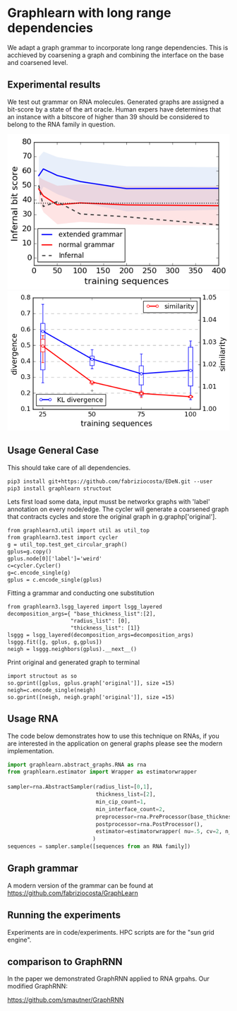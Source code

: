 # Graphlearn with long range dependencies

We adapt a graph grammar to incorporate long range dependencies.
This is acchieved by coarsening a graph and combining 
the interface on the base and coarsened level. 


## Experimental results

We test out grammar on RNA molecules. 
Generated graphs are assigned a bit-score by a state of the art oracle.
Human expers have determines that an instance with a bitscore of higher
than 39 should be considered to belong to the RNA family in question. 

<img src="performance.png">
<img src="similarity.png">


## Usage General Case

This should take care of all dependencies.
```
pip3 install git+https://github.com/fabriziocosta/EDeN.git --user
pip3 install graphlearn structout
```

Lets first load some data, input musst be networkx graphs with 'label' annotation on every node/edge.
The cycler will generate a coarsened graph that contracts cycles 
and store the original graph in g.graphp['original'].

```python3
from graphlearn3.util import util as util_top
from graphlearn3.test import cycler
g = util_top.test_get_circular_graph()
gplus=g.copy()
gplus.node[0]['label']='weird' 
c=cycler.Cycler()
g=c.encode_single(g)
gplus = c.encode_single(gplus)
```



Fitting a grammar and conducting one substitution
```python3
from graphlearn3.lsgg_layered import lsgg_layered
decomposition_args={ "base_thickness_list":[2],
                    "radius_list": [0],
                    "thickness_list": [1]}
lsggg = lsgg_layered(decomposition_args=decomposition_args)
lsggg.fit([g, gplus, g,gplus])
neigh = lsggg.neighbors(gplus).__next__()
```

Print original and generated graph to terminal
```python3
import structout as so
so.gprint([gplus, gplus.graph['original']], size =15)
neigh=c.encode_single(neigh)
so.gprint([neigh, neigh.graph['original']], size =15)
```

## Usage RNA

The code below demonstrates how to use this technique on RNAs, 
if you are interested in the application on general graphs please see the
modern implementation.



```python
import graphlearn.abstract_graphs.RNA as rna
from graphlearn.estimator import Wrapper as estimatorwrapper

sampler=rna.AbstractSampler(radius_list=[0,1], 
                            thickness_list=[2],  
                            min_cip_count=1, 
                            min_interface_count=2, 
                            preprocessor=rna.PreProcessor(base_thickness_list=[1],ignore_inserts=True),
                            postprocessor=rna.PostProcessor(),
                            estimator=estimatorwrapper( nu=.5, cv=2, n_jobs=-1)
                           )
sequences = sampler.sample([sequences from an RNA family])

```


## Graph grammar 

A modern version of the grammar can be found at 
https://github.com/fabriziocosta/GraphLearn


## Running the experiments

Experiments are in code/experiments.
HPC scripts are for the "sun grid engine".

## comparison to GraphRNN

In the paper we demonstrated GraphRNN applied to RNA grpahs. Our modified GraphRNN:

https://github.com/smautner/GraphRNN

